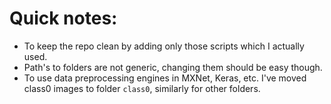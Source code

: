 # Quick notes:

- To keep the repo clean by adding only those scripts which I actually used.
- Path's to folders are not generic, changing them should be easy though.
- To use data preprocessing engines in MXNet, Keras, etc. I've moved class0 images to folder `class0`, similarly for other folders.
